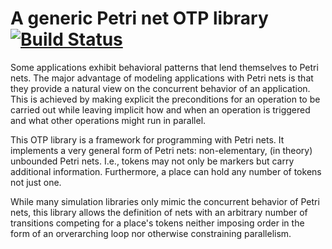 # A generic Petri net OTP library [![Build Status](https://travis-ci.org/joergen7/gen_pnet.svg?branch=master)](https://travis-ci.org/joergen7/gen_pnet)

Some applications exhibit behavioral patterns that lend themselves to Petri nets. The major advantage of modeling applications with Petri nets is that they provide a natural view on the concurrent behavior of an application. This is achieved by making explicit the preconditions for an operation to be carried out while leaving implicit how and when an operation is triggered and what other operations might run in parallel.

This OTP library is a framework for programming with Petri nets. It implements a very general form of Petri nets: non-elementary, (in theory) unbounded Petri nets. I.e., tokens may not only be markers but carry additional information. Furthermore, a place can hold any number of tokens not just one.

While many simulation libraries only mimic the concurrent behavior of Petri nets, this library allows the definition of nets with an arbitrary number of transitions competing for a place's tokens neither imposing order in the form of an orverarching loop nor otherwise constraining parallelism.